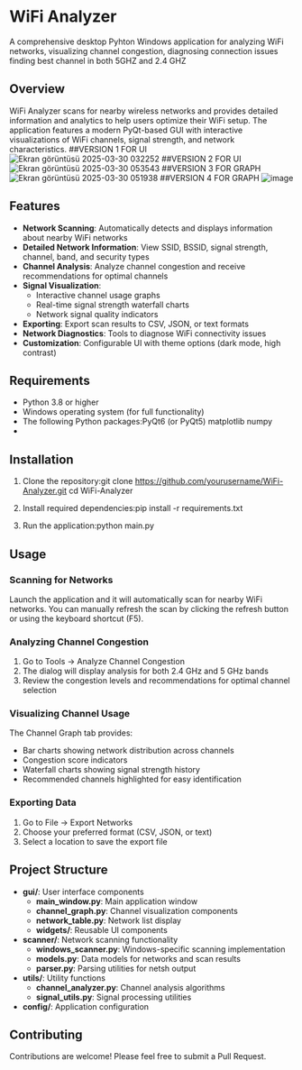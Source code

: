 # WiFi Analyzer

A comprehensive desktop Pyhton Windows application for analyzing WiFi networks, visualizing channel congestion, diagnosing connection issues finding best channel in both 5GHZ and 2.4 GHZ

## Overview

WiFi Analyzer scans for nearby wireless networks and provides detailed information and analytics to help users optimize their WiFi setup. The application features a modern PyQt-based GUI with interactive visualizations of WiFi channels, signal strength, and network characteristics.
##VERSION 1 FOR UI
![Ekran görüntüsü 2025-03-30 032252](https://github.com/user-attachments/assets/c8e912a5-9cbc-4bd8-a614-427b93bef4a1)
##VERSION 2 FOR UI
![Ekran görüntüsü 2025-03-30 053543](https://github.com/user-attachments/assets/5cfbaa80-7f91-4bff-982d-a524dc702273)
##VERSION 3 FOR GRAPH
![Ekran görüntüsü 2025-03-30 051938](https://github.com/user-attachments/assets/775d76b7-cf9b-4800-ad9b-3699a92719ed)
##VERSION 4 FOR GRAPH
![image](https://github.com/user-attachments/assets/c5683093-052c-497f-8c1d-de4d64b0100e)

## Features

- **Network Scanning**: Automatically detects and displays information about nearby WiFi networks
- **Detailed Network Information**: View SSID, BSSID, signal strength, channel, band, and security types
- **Channel Analysis**: Analyze channel congestion and receive recommendations for optimal channels
- **Signal Visualization**:
  - Interactive channel usage graphs
  - Real-time signal strength waterfall charts
  - Network signal quality indicators
- **Exporting**: Export scan results to CSV, JSON, or text formats
- **Network Diagnostics**: Tools to diagnose WiFi connectivity issues
- **Customization**: Configurable UI with theme options (dark mode, high contrast)

## Requirements

- Python 3.8 or higher
- Windows operating system (for full functionality)
- The following Python packages:PyQt6 (or PyQt5) matplotlib numpy
- 
## Installation

1. Clone the repository:git clone https://github.com/yourusername/WiFi-Analyzer.git cd WiFi-Analyzer
   
2. Install required dependencies:pip install -r requirements.txt
   
3. Run the application:python main.py
   
## Usage

### Scanning for Networks

Launch the application and it will automatically scan for nearby WiFi networks. You can manually refresh the scan by clicking the refresh button or using the keyboard shortcut (F5).

### Analyzing Channel Congestion

1. Go to Tools → Analyze Channel Congestion
2. The dialog will display analysis for both 2.4 GHz and 5 GHz bands
3. Review the congestion levels and recommendations for optimal channel selection

### Visualizing Channel Usage

The Channel Graph tab provides:
- Bar charts showing network distribution across channels
- Congestion score indicators
- Waterfall charts showing signal strength history
- Recommended channels highlighted for easy identification

### Exporting Data

1. Go to File → Export Networks
2. Choose your preferred format (CSV, JSON, or text)
3. Select a location to save the export file

## Project Structure

- **gui/**: User interface components
  - **main_window.py**: Main application window
  - **channel_graph.py**: Channel visualization components
  - **network_table.py**: Network list display
  - **widgets/**: Reusable UI components
- **scanner/**: Network scanning functionality
  - **windows_scanner.py**: Windows-specific scanning implementation
  - **models.py**: Data models for networks and scan results
  - **parser.py**: Parsing utilities for netsh output
- **utils/**: Utility functions
  - **channel_analyzer.py**: Channel analysis algorithms
  - **signal_utils.py**: Signal processing utilities
- **config/**: Application configuration



## Contributing

Contributions are welcome! Please feel free to submit a Pull Request.
